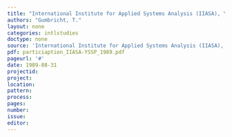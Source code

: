 ```yaml
---
title: "International Institute for Applied Systems Analysis (IIASA), Young Scientists´ Summer Program (YSSP)"
authors: "Gumbricht, T."
layout: none
categories: intlstudies
doctype: none
source: 'International Institute for Applied Systems Analysis (IIASA), Young Scientists´ Summer Program (YSSP)'
pdf: particiaption_IIASA-YSSP_1989.pdf
pageurl: '#'
date: 1989-08-31
projectid:
project:
location:
pattern:
process:
pages:
number:
issue:
editor:
---
```

